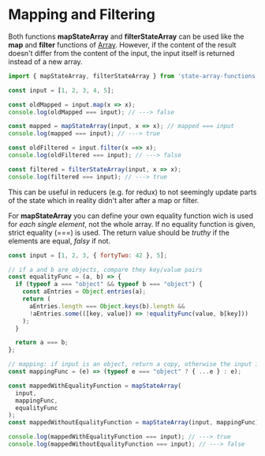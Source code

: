 # Mapping and Filtering

Both functions **mapStateArray** and **filterStateArray** can be used like the **map** and **filter** functions of [Array](https://developer.mozilla.org/de/docs/Web/JavaScript/Reference/Global_Objects/Array). However, if the content of the result doesn't differ from the content of the input, the input itself is returned instead of a new array.

```js
import { mapStateArray, filterStateArray } from 'state-array-functions';

const input = [1, 2, 3, 4, 5];

const oldMapped = input.map(x => x);
console.log(oldMapped === input); // ---> false

const mapped = mapStateArray(input, x => x); // mapped === input
console.log(mapped === input); // ---> true

const oldFiltered = input.filter(x ==> x);
console.log(oldFiltered === input); // ---> false

const filtered = filterStateArray(input, x => x);
console.log(filtered === input); // ---> true
```

This can be useful in reducers (e.g. for redux) to not seemingly update parts of the state which in reality didn't alter after a map or filter.

For **mapStateArray** you can define your own equality function wich is used for _each single element_, not the whole array. If no equality function is given, strict equality (===) is used. The return value should be _truthy_ if the elements are equal, _falsy_ if not.

```js
const input = [1, 2, 3, { fortyTwo: 42 }, 5];

// if a and b are objects, compare they key/value pairs
const equalityFunc = (a, b) => {
  if (typeof a === "object" && typeof b === "object") {
    const aEntries = Object.entries(a);
    return (
      aEntries.length === Object.keys(b).length &&
      !aEntries.some(([key, value]) => !equalityFunc(value, b[key]))
    );
  }

  return a === b;
};

// mapping: if input is an object, return a copy, otherwise the input itself
const mappingFunc = (e) => (typeof e === "object" ? { ...e } : e);

const mappedWithEqualityFunction = mapStateArray(
  input,
  mappingFunc,
  equalityFunc
);
const mappedWithoutEqualityFunction = mapStateArray(input, mappingFunc);

console.log(mappedWithEqualityFunction === input); // ---> true
console.log(mappedWithoutEqualityFunction === input); // ---> false
```
